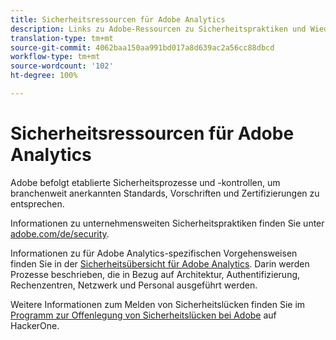 ```yaml
---
title: Sicherheitsressourcen für Adobe Analytics
description: Links zu Adobe-Ressourcen zu Sicherheitspraktiken und Wiederherstellungsplänen.
translation-type: tm+mt
source-git-commit: 4062baa150aa991bd017a8d639ac2a56cc88dbcd
workflow-type: tm+mt
source-wordcount: '102'
ht-degree: 100%

---
```



# Sicherheitsressourcen für Adobe Analytics

Adobe befolgt etablierte Sicherheitsprozesse und -kontrollen, um branchenweit anerkannten Standards, Vorschriften und Zertifizierungen zu entsprechen.

Informationen zu unternehmensweiten Sicherheitspraktiken finden Sie unter [adobe.com/de/security](https://adobe.com/de/security.html).

Informationen zu für Adobe Analytics-spezifischen Vorgehensweisen finden Sie in der [Sicherheitsübersicht für Adobe Analytics](https://www.adobe.com/content/dam/acom/en/security/pdfs/ADB-AnalyticsSecurity-WP.pdf). Darin werden Prozesse beschrieben, die in Bezug auf Architektur, Authentifizierung, Rechenzentren, Netzwerk und Personal ausgeführt werden.

Weitere Informationen zum Melden von Sicherheitslücken finden Sie im [Programm zur Offenlegung von Sicherheitslücken bei Adobe](https://hackerone.com/adobe) auf HackerOne.
